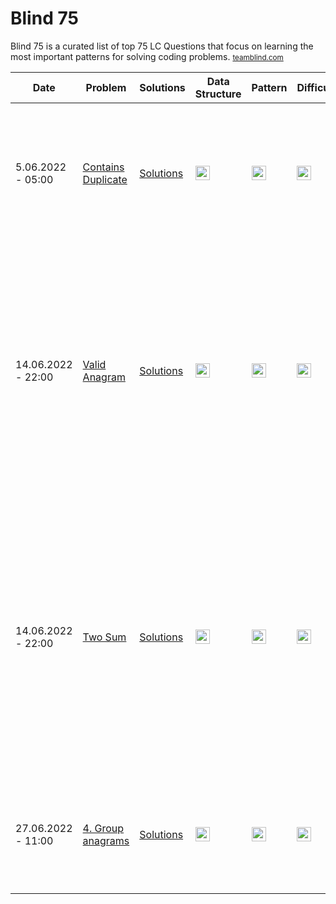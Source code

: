 # Blind 75
Blind 75 is a curated list of top 75 LC Questions that focus on learning the most important patterns for solving coding problems. <small>[teamblind.com](https://www.teamblind.com/post/New-Year-Gift---Curated-List-of-Top-75-LeetCode-Questions-to-Save-Your-Time-OaM1orEU)</small>

Date | Problem | Solutions | Data Structure | Pattern | Difficulty | Frequency | Notes
---|---|---|---|---|---|---|---|
5.06.2022 - 05:00 | [Contains Duplicate](https://leetcode.com/problems/contains-duplicate/) | [Solutions](https://github.com/humamaboalraja/grind.xyz/blob/fix/doc/coding/docs/blind75/questions/1.contains-duplidate.md) |     <img src="https://img.shields.io/badge/Arrays-333333.svg" height="23"/> |       <img src="https://img.shields.io/badge/HashSet-69314C.svg" height="23"/> | <img src="https://img.shields.io/badge/Easy-1faf25.svg" height="23"/> | High | Use Hashset to get unique values in array, check for duplicates and add items easily in constant time.|
14.06.2022 - 22:00 | [Valid Anagram](https://leetcode.com/problems/valid-anagram/) | [Solutions](https://github.com/humamaboalraja/grind.xyz/blob/fix/doc/coding/docs/blind75/questions/2.valid-anagram.md) |     <img src="https://img.shields.io/badge/Strings-333333.svg" height="23"/> |       <img src="https://img.shields.io/badge/HashSet-69314C.svg" height="23"/> | <img src="https://img.shields.io/badge/Easy-1faf25.svg" height="23"/> | High | Using an array of 26 fixed size (Alphabet size) to store the count of each character - count each char occurence in s, decrement for t; - Using a hashtable if the input has unicode characters |
14.06.2022 - 22:00 | [Two Sum](https://leetcode.com/problems/two-sum/) | [Solutions](https://github.com/humamaboalraja/grind.xyz/blob/fix/doc/coding/docs/blind75/questions/3.two-sum.md) |     <img src="https://img.shields.io/badge/Arrays-333333.svg" height="23"/> |       <img src="https://img.shields.io/badge/Hashtable-69314C.svg" height="23"/> | <img src="https://img.shields.io/badge/Easy-1faf25.svg" height="23"/> | High |     We use a hash map to instantly check for difference value, the map will add index of last occurrence of a number, look back to check if current element's complement $(target - nums[i])$ already exists in the hash table |
| 27.06.2022 - 11:00 | [4. Group anagrams](https://leetcode.com/problems/group-anagrams/) | [Solutions](https://github.com/humamaboalraja/grind.xyz/blob/fix/doc/coding/docs/blind75/questions/4.group-anagrams.md) |  <img src=https://img.shields.io/badge/Arrays-333333.svg height=23/> | <img src=https://img.shields.io/badge/Hashtable-69314C.svg height=23/> | <img src=https://img.shields.io/badge/Medium-ef6c00.svg height=23/> | High | use 26 chars, use count of each char in each word for key in map, value is the list of anagrams; |
